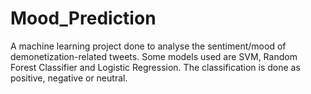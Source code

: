 # Mood_Prediction
A machine learning project done to analyse the sentiment/mood of demonetization-related tweets. Some models used are SVM, Random Forest Classifier and Logistic Regression. The classification is done as positive, negative or neutral.
